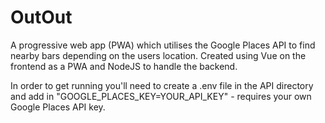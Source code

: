 # OutOut

A progressive web app (PWA) which utilises the Google Places API to find nearby bars depending on the users location. 
Created using Vue on the frontend as a PWA and NodeJS to handle the backend.

In order to get running you'll need to create a .env file in the API directory and add in "GOOGLE_PLACES_KEY=YOUR_API_KEY" - requires your own Google Places API key.
